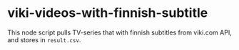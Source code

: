# viki-videos-with-finnish-subtitle

This node script pulls TV-series that with finnish subtitles from viki.com API, and stores in `result.csv`.


